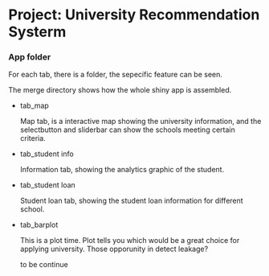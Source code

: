 # Project: University Recommendation Systerm
### App folder

For each tab, there is a folder, the sepecific feature can be seen.

The merge directory shows how the whole shiny app is assembled.

* tab_map

    Map tab, is a interactive map showing the university information, and the selectbutton and sliderbar can show the schools meeting certain criteria.

* tab_student info
    
    Information tab, showing the analytics graphic of the student.

* tab_student loan

    Student loan tab, showing the student loan information for different school.

* tab_barplot

    This is a plot time. Plot tells you which would be a great choice for applying university. Those opporunity in detect leakage?

    to be continue

